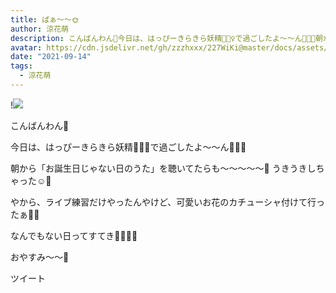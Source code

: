 ```yaml
---
title: ぱぁ〜〜🌞
author: 涼花萌
description: こんばんわん🐶今日は、はっぴーきらきら妖精🧚🏻‍♀️で過ごしたよ〜〜ん🍑🍑🍑朝から「お誕生日じゃない日のうた」を聴いてたらも〜〜〜〜〜💓うきうきしちゃった☺️💓...
avatar: https://cdn.jsdelivr.net/gh/zzzhxxx/227WiKi@master/docs/assets/photo/avatar/moe.jpg
date: "2021-09-14"
tags:
  - 涼花萌
---
```


!![](https://cdn.jsdelivr.net/gh/zzzhxxx/227WiKi-image@master/blog-image/moe-2021-09-14_1.jpg)







こんばんわん🐶




今日は、はっぴーきらきら妖精🧚🏻‍♀️で過ごしたよ〜〜ん🍑🍑🍑










朝から「お誕生日じゃない日のうた」を聴いてたらも〜〜〜〜〜💓
うきうきしちゃった☺️💓








やから、ライブ練習だけやったんやけど、可愛いお花のカチューシャ付けて行ったぁ🌸🌼








なんでもない日ってすてき🧚🏻‍♀️💓








おやすみ〜〜🌝


ツイート



